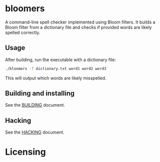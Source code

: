 # bloomers

A command-line spell checker implemented using Bloom filters. It builds a Bloom filter from a dictionary file and checks if provided words are likely spelled correctly.

## Usage

After building, run the executable with a dictionary file:

```sh
./bloomers -f dictionary.txt word1 word2 word3
```

This will output which words are likely misspelled.

## Building and installing

See the [BUILDING](BUILDING.md) document.

## Hacking

See the [HACKING](HACKING.md) document.

# Licensing

<!--
Please go to https://choosealicense.com/licenses/ and choose a license that
fits your needs. The recommended license for a project of this type is the
GNU AGPLv3.
-->
